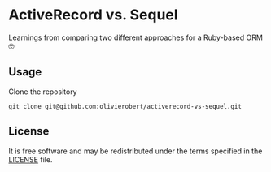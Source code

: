 # ActiveRecord vs. Sequel

Learnings from comparing two different approaches for a Ruby-based ORM 🤓

## Usage

Clone the repository

`git clone git@github.com:olivierobert/activerecord-vs-sequel.git`

## License

It is free software and may be redistributed under the terms specified in the [LICENSE] file.

[LICENSE]: /LICENSE
